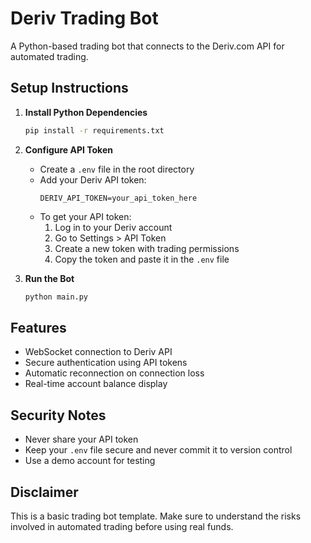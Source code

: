# Deriv Trading Bot

A Python-based trading bot that connects to the Deriv.com API for automated trading.

## Setup Instructions

1. **Install Python Dependencies**
   ```bash
   pip install -r requirements.txt
   ```

2. **Configure API Token**
   - Create a `.env` file in the root directory
   - Add your Deriv API token:
     ```
     DERIV_API_TOKEN=your_api_token_here
     ```
   - To get your API token:
     1. Log in to your Deriv account
     2. Go to Settings > API Token
     3. Create a new token with trading permissions
     4. Copy the token and paste it in the `.env` file

3. **Run the Bot**
   ```bash
   python main.py
   ```

## Features
- WebSocket connection to Deriv API
- Secure authentication using API tokens
- Automatic reconnection on connection loss
- Real-time account balance display

## Security Notes
- Never share your API token
- Keep your `.env` file secure and never commit it to version control
- Use a demo account for testing

## Disclaimer
This is a basic trading bot template. Make sure to understand the risks involved in automated trading before using real funds. 